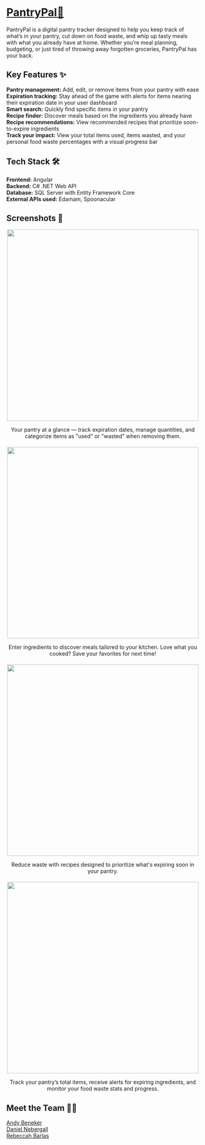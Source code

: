 # [PantryPal🥫](https://pantrypal-ui-ajhgbqewhmcxb5ch.centralus-01.azurewebsites.net/login)

PantryPal is a digital pantry tracker designed to help you keep track of what’s in your pantry, cut down on food waste, and whip up tasty meals with what you already have at home. Whether you’re meal planning, budgeting, or just tired of throwing away forgotten groceries, PantryPal has your back.

## Key Features ✨

**Pantry management:** Add, edit, or remove items from your pantry with ease<br>
**Expiration tracking:** Stay ahead of the game with alerts for items nearing their expiration date in your user dashboard<br>
**Smart search:** Quickly find specific items in your pantry<br>
**Recipe finder:** Discover meals based on the ingredients you already have<br>
**Recipe recommendations:** View recommended recipes that prioritize soon-to-expire ingredients<br>
**Track your impact:** View your total items used, items wasted, and your personal food waste percentages with a visual progress bar<br>

## Tech Stack 🛠️

**Frontend:** Angular<br>
**Backend:** C# .NET Web API<br>
**Database:** SQL Server with Entity Framework Core<br>
**External APIs used:** Edamam, Spoonacular<br>

## Screenshots 📸

<div style="text-align: center; margin-bottom: 20px;">
  <img src="https://github.com/user-attachments/assets/0a510858-1c85-4422-a5cb-2d8772d5ba9f" width="500" />
  <p>Your pantry at a glance — track expiration dates, manage quantities, and categorize items as "used" or "wasted" when removing them.</p>
</div>

<div style="text-align: center; margin-bottom: 20px;">
  <img src="https://github.com/user-attachments/assets/33f44d8a-1182-417b-83f5-c3bb7c5b5d5f" width="500" />
  <p>Enter ingredients to discover meals tailored to your kitchen. Love what you cooked? Save your favorites for next time!</p>
</div>

<div style="text-align: center; margin-bottom: 20px;">
  <img src="https://github.com/user-attachments/assets/3bce7ff9-d755-41d2-9bd4-8d3890963215" width="500" />
  <p>Reduce waste with recipes designed to prioritize what's expiring soon in your pantry.</p>
</div>

<div style="text-align: center; margin-bottom: 20px;">
  <img src="https://github.com/user-attachments/assets/12f204b3-45a1-46f4-aaa9-a7e17e7acb30" width="500" />
  <p>Track your pantry’s total items, receive alerts for expiring ingredients, and monitor your food waste stats and progress.</p>
</div>

## Meet the Team 👩‍💻
[Andy Beneker](https://github.com/andrewbeneker)  
[Daniel Nebergall](https://github.com/Dannynebs)  
[Rebeccah Barlas](https://github.com/rebeccah-barlas)
